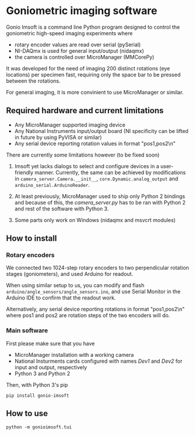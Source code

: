 # Goniometric imaging software

Gonio Imsoft is a command line Python program designed to control the
goniometric high-speed imaging experiments where

* rotary encoder values are read over serial (pySerial)
* NI-DAQmx is used for general input/output (nidaqmx)
* the camera is controlled over MicroManager (MMCorePy)

It was developed for the need of imaging 200 distinct
rotations (eye locations) per specimen fast, requiring
only the space bar to be pressed between the rotations.

For general imaging, it is more convinient
to use MicroManager or similar.


## Required hardware and current limitations

* Any MicroManager supported imaging device
* Any National Instruments input/output board (NI specificity can be lifted in
  future by using PyVISA or similar)
* Any serial device reporting rotation values in format "pos1,pos2\n"

There are currently some limitations however (to be fixed soon)

1) Imsoft yet lacks dialogs to select and configure
  devices in a user-friendly manner.
  Currently, the same can be achieved by modifications in
  `camera_server.Camera.__init__`, `core.Dynamic.analog_output`
  and `arduino_serial.ArduinoReader`.

1) At least previously, MicroManager used to ship only Python 2 bindings
  and because of this, the *camera_server.py*
  has to be ran with Python 2 and rest of the software with
  Python 3.

1) Some parts only work on Windows (nidaqmx and msvcrt modules)


## How to install

### Rotary encoders

We connected two 1024-step rotary encoders to two perpendicular
rotation stages (goniometers), and used Arduino for readout.

When using similar setup to us, you can modify and flash 
`arduino/angle_sensors/angle_sensors.ino`, and use Serial Monitor
in the Arduino IDE to confirm that the readout work.

Alternatively, any serial device reporting rotations in format "pos1,pos2\n"
where pos1 and pos2 are rotation steps of the two encoders will do.


### Main software

First please make sure that you have
* MicroManager installation with a working camera
* National Insturments cards configured with names *Dev1* and *Dev2* for input
  and output, respectively
* Python 3 and Python 2

Then, with Python 3's pip

```
pip install gonio-imsoft
```

## How to use

```
python -m gonioimsoft.tui
```

